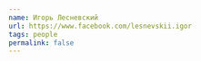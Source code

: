 ```yaml
---
name: Игорь Лесневский
url: https://www.facebook.com/lesnevskii.igor
tags: people
permalink: false
---
```

